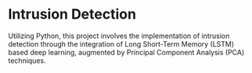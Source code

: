# Intrusion Detection
Utilizing Python, this project involves the implementation of intrusion detection through the integration of Long Short-Term Memory (LSTM) based deep learning, augmented by Principal Component Analysis (PCA) techniques.
